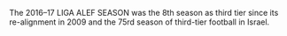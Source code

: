 The 2016–17 LIGA ALEF SEASON was the 8th season as third tier since its re-alignment in 2009 and the 75rd season of third-tier football in Israel.
